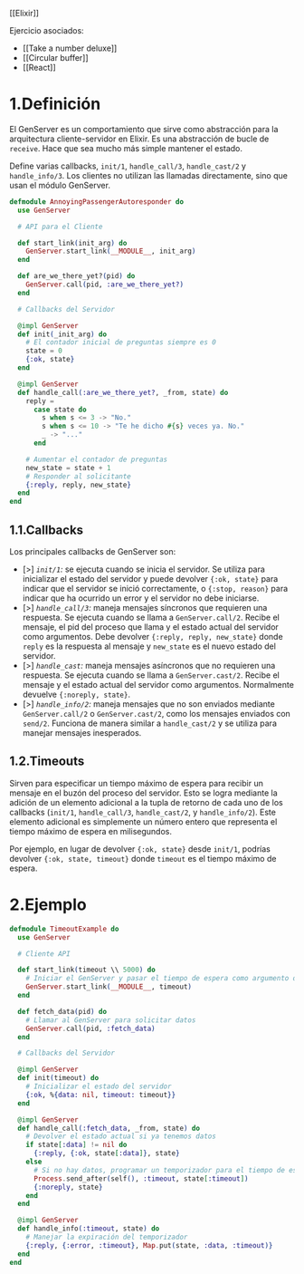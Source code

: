 [[Elixir]]

Ejercicio asociados:
+ [[Take a number deluxe]]
+ [[Circular buffer]]
+ [[React]]

# 1.Definición
El GenServer es un comportamiento que sirve como abstracción para la arquitectura cliente-servidor en Elixir. Es una abstracción de bucle de `receive`. Hace que sea mucho más simple mantener el estado.

Define varias callbacks, `init/1`, `handle_call/3`, `handle_cast/2` y `handle_info/3`. Los clientes no utilizan las llamadas directamente, sino que usan el módulo GenServer.

```elixir
defmodule AnnoyingPassengerAutoresponder do
  use GenServer

  # API para el Cliente

  def start_link(init_arg) do
    GenServer.start_link(__MODULE__, init_arg)
  end

  def are_we_there_yet?(pid) do
    GenServer.call(pid, :are_we_there_yet?)
  end

  # Callbacks del Servidor

  @impl GenServer
  def init(_init_arg) do
    # El contador inicial de preguntas siempre es 0
    state = 0
    {:ok, state}
  end

  @impl GenServer
  def handle_call(:are_we_there_yet?, _from, state) do
    reply =
      case state do
        s when s <= 3 -> "No."
        s when s <= 10 -> "Te he dicho #{s} veces ya. No."
        _ -> "..."
      end

    # Aumentar el contador de preguntas
    new_state = state + 1
    # Responder al solicitante
    {:reply, reply, new_state}
  end
end
```

## 1.1.Callbacks
Los principales callbacks de GenServer son:
+ [>] *`init/1`:* se ejecuta cuando se inicia el servidor. Se utiliza para inicializar el estado del servidor y puede devolver `{:ok, state}` para indicar que el servidor se inició correctamente, o `{:stop, reason}` para indicar que ha ocurrido un error y el servidor no debe iniciarse.
+ [>] *`handle_call/3`:* maneja mensajes síncronos que requieren una respuesta. Se ejecuta cuando se llama a `GenServer.call/2`. Recibe el mensaje, el pid del proceso que llama y el estado actual del servidor como argumentos. Debe devolver `{:reply, reply, new_state}` donde `reply` es la respuesta al mensaje y `new_state` es el nuevo estado del servidor.
+ [>] *`handle_cast`:*  maneja mensajes asíncronos que no requieren una respuesta. Se ejecuta cuando se llama a `GenServer.cast/2`. Recibe el mensaje y el estado actual del servidor como argumentos. Normalmente devuelve `{:noreply, state}`.
+ [>] *`handle_info/2`:*  maneja mensajes que no son enviados mediante `GenServer.call/2` o `GenServer.cast/2`, como los mensajes enviados con `send/2`. Funciona de manera similar a `handle_cast/2` y se utiliza para manejar mensajes inesperados.

## 1.2.Timeouts
Sirven para especificar un tiempo máximo de espera para recibir un mensaje en el buzón del proceso del servidor. Esto se logra mediante la adición de un elemento adicional a la tupla de retorno de cada uno de los callbacks (`init/1`, `handle_call/3`, `handle_cast/2`, y `handle_info/2`). Este elemento adicional es simplemente un número entero que representa el tiempo máximo de espera en milisegundos.

Por ejemplo, en lugar de devolver `{:ok, state}` desde `init/1`, podrías devolver `{:ok, state, timeout}` donde `timeout` es el tiempo máximo de espera.

# 2.Ejemplo

```elixir
defmodule TimeoutExample do
  use GenServer

  # Cliente API

  def start_link(timeout \\ 5000) do
    # Iniciar el GenServer y pasar el tiempo de espera como argumento de inicialización
    GenServer.start_link(__MODULE__, timeout)
  end

  def fetch_data(pid) do
    # Llamar al GenServer para solicitar datos
    GenServer.call(pid, :fetch_data)
  end

  # Callbacks del Servidor

  @impl GenServer
  def init(timeout) do
    # Inicializar el estado del servidor
    {:ok, %{data: nil, timeout: timeout}}
  end

  @impl GenServer
  def handle_call(:fetch_data, _from, state) do
    # Devolver el estado actual si ya tenemos datos
    if state[:data] != nil do
      {:reply, {:ok, state[:data]}, state}
    else
      # Si no hay datos, programar un temporizador para el tiempo de espera
      Process.send_after(self(), :timeout, state[:timeout])
      {:noreply, state}
    end
  end

  @impl GenServer
  def handle_info(:timeout, state) do
    # Manejar la expiración del temporizador
    {:reply, {:error, :timeout}, Map.put(state, :data, :timeout)}
  end
end

```